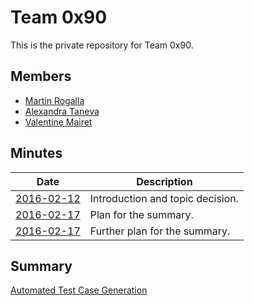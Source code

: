 # Team 0x90

This is the private repository for Team 0x90.

## Members
* [Martin Rogalla](https://github.com/MartinRogalla)
* [Alexandra Taneva](https://github.com/ataneva)
* [Valentine Mairet](https://github.com/ValMai)

## Minutes
|  **Date**                             |  **Description**                                                                   |
|---------------------------------------|------------------------------------------------------------------------------------|
|  [2016-02-12](minutes/2016-02-12.md)  |  Introduction and topic decision.                                                  |
|  [2016-02-17](minutes/2016-02-17.md)  |  Plan for the summary.                                                             | 
|  [2016-02-17](minutes/2016-02-24.md)  |  Further plan for the summary.                                                     | 
	
## Summary
[Automated Test Case Generation](summary)
